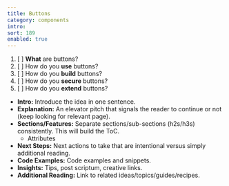 ```yaml
---
title: Buttons
category: components
intro:
sort: 189
enabled: true
---
```


1. [ ] **What** are buttons?
1. [ ] How do you **use** buttons?
2. [ ] How do you **build** buttons?
3. [ ] How do you **secure** buttons?
4. [ ] How do you **extend** buttons?

- **Intro:** Introduce the idea in one sentence.
- **Explanation:** An elevator pitch that signals the reader to continue or not (keep looking for relevant page).
- **Sections/Features:** Separate sections/sub-sections (h2s/h3s) consistently. This will build the ToC.
    - Attributes
- **Next Steps:** Next actions to take that are intentional versus simply additional reading.
- **Code Examples:** Code examples and snippets.
- **Insights:** Tips, post scriptum, creative links.
- **Additional Reading:** Link to related ideas/topics/guides/recipes.

